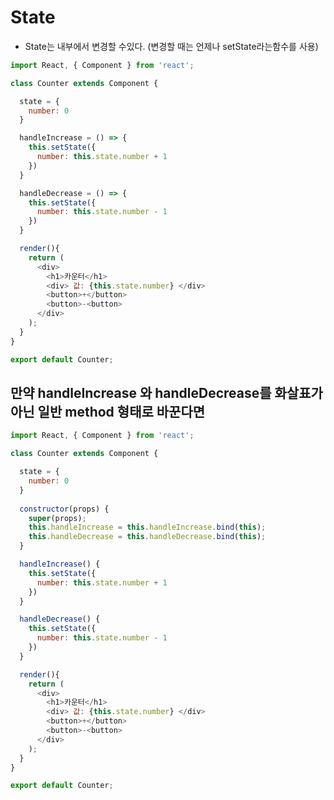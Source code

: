 State
=====
- State는 내부에서 변경할 수있다.
  (변경할 때는 언제나 setState라는함수를 사용)
```javaScript
import React, { Component } from 'react';

class Counter extends Component {

  state = {
    number: 0
  }

  handleIncrease = () => {
    this.setState({
      number: this.state.number + 1
    })
  }

  handleDecrease = () => {
    this.setState({
      number: this.state.number - 1
    })
  }

  render(){
    return (
      <div>
        <h1>카운터</h1>
        <div> 값: {this.state.number} </div>
        <button>+</button>
        <button>-<button>
      </div>
    );
  }
}

export default Counter;
```
만약 handleIncrease 와 handleDecrease를 화살표가 아닌 일반 method 형태로 바꾼다면
-------------------------------------------------------------------------
```javaScript
import React, { Component } from 'react';

class Counter extends Component {

  state = {
    number: 0
  }
  
  constructor(props) {
    super(props);
    this.handleIncrease = this.handleIncrease.bind(this);
    this.handleDecrease = this.handleDecrease.bind(this);
  }

  handleIncrease() {
    this.setState({
      number: this.state.number + 1
    })
  }

  handleDecrease() {
    this.setState({
      number: this.state.number - 1
    })
  }

  render(){
    return (
      <div>
        <h1>카운터</h1>
        <div> 값: {this.state.number} </div>
        <button>+</button>
        <button>-<button>
      </div>
    );
  }
}

export default Counter;
```
